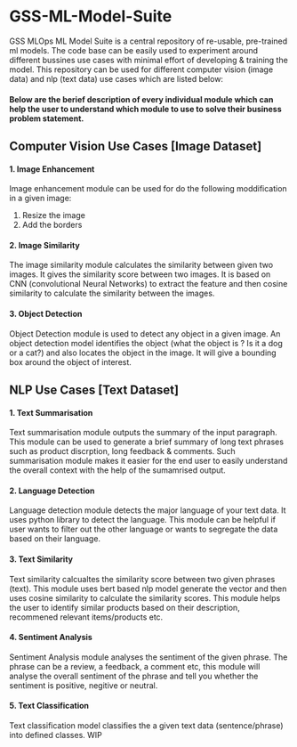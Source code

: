 # GSS-ML-Model-Suite
GSS MLOps ML Model Suite is a central repository of re-usable, pre-trained ml models. The code base can be easily used to experiment around different bussines use cases with minimal effort of developing & training the model. This repository can be used for different computer vision (image data) and nlp (text data) use cases which are listed below:

#### Below are the berief description of every individual module which can help the user to understand which module to use to solve their business problem statement.

## Computer Vision Use Cases [Image Dataset]
#### 1. Image Enhancement
Image enhancement module can be used for do the following moddification in a given image: 
1. Resize the image
2. Add the borders 
#### 2. Image Similarity
The image similarity module calculates the similarity between given two images. It gives the similarity score between two images. It is based on CNN (convolutional Neural Networks) to extract the feature and then cosine similarity to calculate the similarity between the images.

#### 3. Object Detection
Object Detection module is used to detect any object in a given image. An object detection model identifies the object (what the object is ? Is it a dog or a cat?) and also locates the object in the image. It will give a bounding box around the object of interest. <Add an example image>
## NLP Use Cases [Text Dataset]
#### 1. Text Summarisation
Text summarisation module outputs the summary of the input paragraph. This module can be used to generate a brief summary of long text phrases such as product discrption, long feedback & comments. Such summarisation module makes it easier for the end user to easily understand the overall context with the help of the sumamrised output. 
#### 2. Language Detection
 Language detection module detects the major language of your text data. It uses python library to detect the language. This module can be helpful if user wants to filter out the other language or wants to segregate the data based on their language.
#### 3. Text Similarity
Text similarity calcualtes the similarity score between two given phrases (text). This module uses bert based nlp model generate the vector and then uses cosine similarity to calculate the similarity scores. This module helps the user to identify similar products based on their description, recommened relevant items/products etc. 
#### 4. Sentiment Analysis
Sentiment Analysis module analyses the sentiment of the given phrase. The phrase can be a review, a feedback, a comment etc, this module will analyse the overall sentiment of the phrase and tell you whether the sentiment is positive, negitive or neutral. 
#### 5. Text Classification
Text classification model classifies the a given text data (sentence/phrase) into defined classes. WIP
